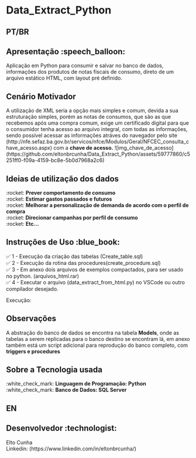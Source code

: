 # Data_Extract_Python

<h2> PT/BR  </h2>
<h2>Apresentação  :speech_balloon:	</h2> 
Aplicação em Python para consumir e salvar no banco de dados, informações dos produtos de notas fiscais de consumo, direto de um arquivo estático HTML, 
com layout pré definido.

<h2>Cenário Motivador </h2> 
A utilização de XML seria a opção mais simples e comum, devida a sua estruturação simples, porém as notas de consumos, que são as que recebemos após uma compra 
comum, exige um certificado digital para que o consumidor tenha acesso ao arquivo integral, com todas as informações, sendo possível acessar as informações
atráves do navegador pelo site </br> (http://nfe.sefaz.ba.gov.br/servicos/nfce/Modulos/Geral/NFCEC_consulta_chave_acesso.aspx) com a <strong>chave de acesso.</strong>

<IMAGEM>
![img_chave_de_acesso](https://github.com/eltonbrcunha/Data_Extract_Python/assets/59777860/c5251ff0-f09a-4159-bc8e-5b0d7968a2c6)

<h2>Ideias de utilização dos dados </h2>
:rocket: <strong> Prever comportamento de consumo </strong> </br>
:rocket: <strong> Estimar gastos passados e futuros </strong> </br>
:rocket: <strong> Melhorar a personalização de demanda de acordo com o perfil de compra </strong> </br>
:rocket:<strong> Direcionar campanhas por perfil de consumo </strong> </br>
:rocket: <strong> Etc...</strong> 

<h2>Instruções de Uso :blue_book:	</h2>

:white_check_mark: 1 - Execução da criação das tabelas (Create_table.sql) </br> 
:white_check_mark: 2 - Execução da rotina das procedures(create_procedure.sql) </br>
:white_check_mark: 3 - Em anexo dois arquivos de exemplos compactados, para ser usado no python. (arquivos_html.rar) </br>
:white_check_mark: 4 - Executar o arquivo (data_extract_from_html.py) no VSCode ou outro compilador desejado.

Execução: 



<h2>Observações</h2>
A abstração do banco de dados se encontra na tabela <strong>Models</strong>, onde as tabelas a serem replicadas para o banco destino se encontram lá, em anexo também está um script 
adicional para reprodução do banco completo, com <strong>triggers e procedures </strong>

<h2>Sobre a Tecnologia usada</h2>
:white_check_mark: <strong>Linguagem de Programação: Python </strong> </br>
:white_check_mark: <strong>Banco de Dados:  SQL Server </strong> </br>

<h2> EN </h2>



<h2> Desenvolvedor :technologist:</h2>
Elto Cunha </br>
Linkedin: (https://www.linkedin.com/in/eltonbrcunha/)
